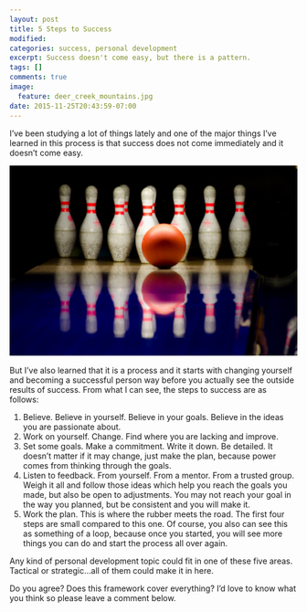```yaml
---
layout: post
title: 5 Steps to Success
modified:
categories: success, personal development
excerpt: Success doesn't come easy, but there is a pattern.
tags: []
comments: true
image:
  feature: deer_creek_mountains.jpg
date: 2015-11-25T20:43:59-07:00
---
```


I’ve been studying a lot of things lately and one of the major things I’ve learned in this process is that success does not come immediately and it doesn’t come easy.

![bowling][bowling]

But I’ve also learned that it is a process and it starts with changing yourself and becoming a successful person way before you actually see the outside results of success. From what I can see, the steps to success are as follows:

1. Believe. Believe in yourself. Believe in your goals. Believe in the ideas you are passionate about.
2. Work on yourself. Change. Find where you are lacking and improve.
3. Set some goals. Make a commitment. Write it down. Be detailed. It doesn’t matter if it may change, just make the plan, because power comes from thinking through the goals.
4. Listen to feedback. From yourself. From a mentor. From a trusted group. Weigh it all and follow those ideas which help you reach the goals you made, but also be open to adjustments. You may not reach your goal in the way you planned, but be consistent and you will make it.
5. Work the plan. This is where the rubber meets the road. The first four steps are small compared to this one. Of course, you also can see this as something of a loop, because once you started, you will see more things you can do and start the process all over again.

Any kind of personal development topic could fit in one of these five areas. Tactical or strategic…all of them could make it in here.

Do you agree? Does this framework cover everything? I’d love to know what you think so please leave a comment below.

[bowling]:/images/post_images/public-domain-images-free-stock-photos-alley-ball-bowl.jpg

